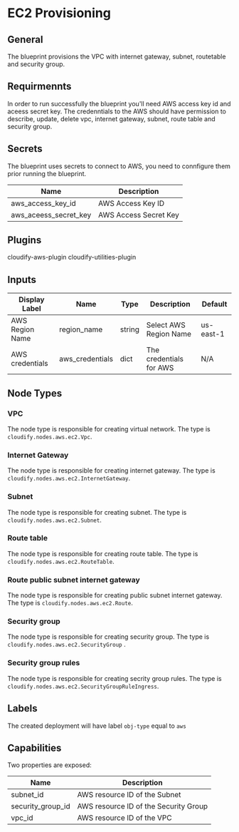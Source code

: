# EC2 Provisioning

## General
The blueprint provisions the VPC with internet gateway, subnet, routetable and security group. 


## Requirmennts
In order to run successfully the blueprint you'll need AWS access key id and aceess secret key. The credenntials to the AWS should have permission to describe, update, delete vpc, internet gateway, subnet, route table and security group. 

## Secrets

The blueprint uses secrets to connect to AWS, you need to connfigure them prior running the blueprint.

| Name                  | Description           |
| --------------------- | --------------------- |
| aws_access_key_id     | AWS Access Key ID     |
| aws_aceess_secret_key | AWS Access Secret Key |

## Plugins

cloudify-aws-plugin
cloudify-utilities-plugin

## Inputs

| Display Label   | Name            | Type   | Description                      | Default   |
| --------------- | --------------- | ------ | -------------------------------- | --------- |
| AWS Region Name | region_name     | string | Select AWS Region Name           | us-east-1 |
| AWS credentials | aws_credentials | dict   | The credentials for AWS          | N/A       |

## Node Types

### VPC
The node type is responsible for creating virtual network. 
The type is `cloudify.nodes.aws.ec2.Vpc`.

### Internet Gateway
The node type is responsible for creating internet gateway. 
The type is `cloudify.nodes.aws.ec2.InternetGateway`.

### Subnet
The node type is responsible for creating subnet. 
The type is `cloudify.nodes.aws.ec2.Subnet`.

### Route table
The node type is responsible for creating route table. 
The type is `cloudify.nodes.aws.ec2.RouteTable`.

### Route public subnet internet gateway
The node type is responsible for creating public subnet internet gateway. 
The type is `cloudify.nodes.aws.ec2.Route`.

### Security group 
The node type is responsible for creating security group. 
The type is `cloudify.nodes.aws.ec2.SecurityGroup` .

### Security group rules
The node type is responsible for creating secrity group rules. 
The type is `cloudify.nodes.aws.ec2.SecurityGroupRuleIngress`.

## Labels
The created deployment will have label `obj-type` equal to `aws`

## Capabilities
Two properties are exposed:

| Name              | Description                              |
| ----------------- | ---------------------------------------- |
| subnet_id         | AWS resource ID of the Subnet            |
| security_group_id | AWS resource ID of the Security Group    |
| vpc_id            | AWS resource ID of the VPC               |